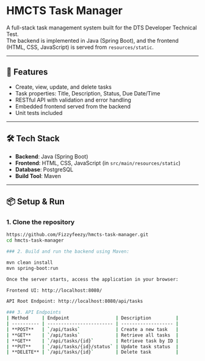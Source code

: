# HMCTS Task Manager

A full-stack task management system built for the DTS Developer Technical Test.  
The backend is implemented in Java (Spring Boot), and the frontend (HTML, CSS, JavaScript) is served from `resources/static`.

---

## 🚀 Features
- Create, view, update, and delete tasks
- Task properties: Title, Description, Status, Due Date/Time
- RESTful API with validation and error handling
- Embedded frontend served from the backend
- Unit tests included

---

## 🛠 Tech Stack
- **Backend**: Java (Spring Boot)
- **Frontend**: HTML, CSS, JavaScript (in `src/main/resources/static`)
- **Database**: PostgreSQL
- **Build Tool**: Maven

---

## 📦 Setup & Run

### 1. Clone the repository
```bash
https://github.com/Fizzyfeezy/hmcts-task-manager.git
cd hmcts-task-manager

### 2. Build and run the backend using Maven:

mvn clean install
mvn spring-boot:run

Once the server starts, access the application in your browser:

Frontend UI: http://localhost:8080/

API Root Endpoint: http://localhost:8080/api/tasks

### 3. API Endpoints
| Method     | Endpoint                 | Description         |
| ---------- | ------------------------ | ------------------- |
| **POST**   | `/api/tasks`             | Create a new task   |
| **GET**    | `/api/tasks`             | Retrieve all tasks  |
| **GET**    | `/api/tasks/{id}`        | Retrieve task by ID |
| **PUT**    | `/api/tasks/{id}/status` | Update task status  |
| **DELETE** | `/api/tasks/{id}`        | Delete task         |
